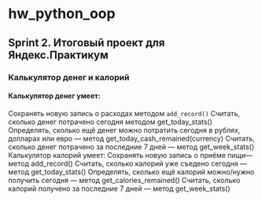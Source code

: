 # hw_python_oop
## Sprint 2. Итоговый проект для Яндекс.Практикум
### Калькулятор денег и калорий
#### Калькулятор денег умеет:
  Сохранять новую запись о расходах методом ``` add_record() ```
  Считать, сколько денег потрачено сегодня методом get_today_stats()
  Определять, сколько ещё денег можно потратить сегодня в рублях, долларах или евро — метод get_today_cash_remained(currency)
  Считать, сколько денег потрачено за последние 7 дней — метод get_week_stats()
Калькулятор калорий умеет:
  Сохранять новую запись о приёме пищи— метод add_record()
  Считать, сколько калорий уже съедено сегодня — метод get_today_stats()
  Определять, сколько ещё калорий можно/нужно получить сегодня — метод get_calories_remained()
  Считать, сколько калорий получено за последние 7 дней — метод get_week_stats()
